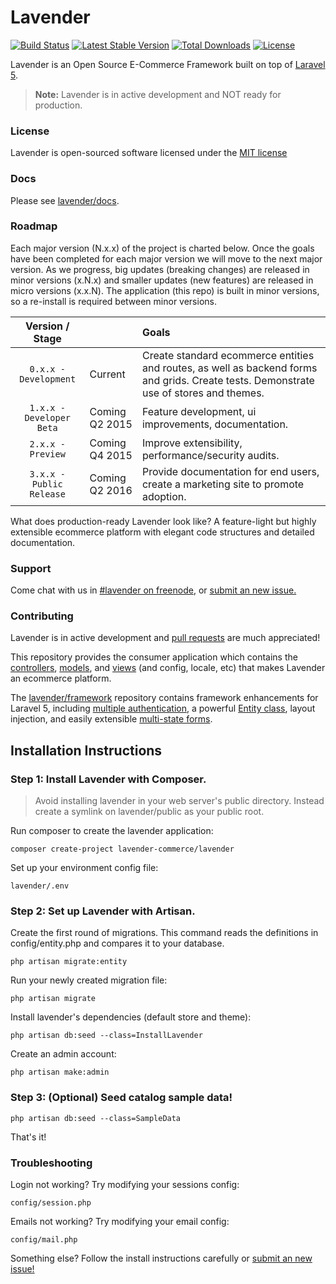 # Lavender

[![Build Status](https://travis-ci.org/lavender/lavender.svg?branch=master)](https://travis-ci.org/lavender/lavender)
[![Latest Stable Version](https://poser.pugx.org/lavender-commerce/lavender/v/stable.svg)](https://packagist.org/packages/lavender-commerce/lavender) 
[![Total Downloads](https://poser.pugx.org/lavender-commerce/lavender/downloads.svg)](https://packagist.org/packages/lavender-commerce/lavender) 
[![License](https://poser.pugx.org/lavender-commerce/lavender/license.svg)](https://packagist.org/packages/lavender-commerce/lavender)

Lavender is an Open Source E-Commerce Framework built on top of [Laravel 5](laravel.com/docs/5.0).

> **Note:** Lavender is in active development and NOT ready for production.

### License

Lavender is open-sourced software licensed under the [MIT license](http://opensource.org/licenses/MIT)


### Docs

Please see [lavender/docs](https://github.com/lavender/docs).


### Roadmap
Each major version (N.x.x) of the project is charted below. Once the goals have been completed for each major version we will move to the next major version. As we progress, big updates (breaking changes) are released in minor versions (x.N.x) and smaller updates (new features) are released in micro versions (x.x.N). The application (this repo) is built in minor versions, so a re-install is required between minor versions.

Version / Stage                        |                            | Goals     
 :-----------------------------------: | :------------------------- | :------------------------------------------------------
 `0.x.x - Development`                 | Current                    | Create standard ecommerce entities and routes, as well as backend forms and grids. Create tests. Demonstrate use of stores and themes.
 `1.x.x - Developer Beta`              | Coming Q2 2015             | Feature development, ui improvements, documentation.
 `2.x.x - Preview`                     | Coming Q4 2015             | Improve extensibility, performance/security audits.
 `3.x.x - Public Release`              | Coming Q2 2016             | Provide documentation for end users, create a marketing site to promote adoption.

What does production-ready Lavender look like? A feature-light but highly extensible ecommerce platform with elegant code structures and detailed documentation.


### Support

Come chat with us in [#lavender on freenode](http://webchat.freenode.net/?channels=#lavender), or [submit an new issue.](https://github.com/lavender/lavender/issues/new)


### Contributing

Lavender is in active development and [pull requests](https://github.com/lavender/lavender/pulls) are much appreciated!

This repository provides the consumer application which contains the [controllers](https://github.com/lavender/lavender/tree/master/app/Http/Controllers), [models](https://github.com/lavender/lavender/tree/master/app/Database), and [views](https://github.com/lavender/lavender/tree/master/resources/views/core/default) (and config, locale, etc) that makes Lavender an ecommerce platform. 

The [lavender/framework](https://github.com/lavender/framework) repository contains framework enhancements for Laravel 5, including [multiple authentication](https://github.com/lavender/framework/tree/master/src/Auth), a powerful [Entity class](https://github.com/lavender/framework/tree/master/src/Database), layout injection, and easily extensible [multi-state forms](https://github.com/lavender/framework/tree/master/src/Workflow).  


## Installation Instructions
 
### Step 1: Install Lavender with Composer.

> Avoid installing lavender in your web server's public directory. Instead create a symlink on lavender/public as your public root. 

Run composer to create the lavender application:

    composer create-project lavender-commerce/lavender
    
Set up your environment config file:

    lavender/.env    


### Step 2: Set up Lavender with Artisan.

Create the first round of migrations. This command reads the definitions in config/entity.php and compares it to your database.

    php artisan migrate:entity

Run your newly created migration file:

    php artisan migrate

Install lavender's dependencies (default store and theme):

    php artisan db:seed --class=InstallLavender

Create an admin account:

    php artisan make:admin
    
    
### Step 3: (Optional) Seed catalog sample data!

    php artisan db:seed --class=SampleData

That's it!


### Troubleshooting

Login not working? Try modifying your sessions config:

    config/session.php

Emails not working? Try modifying your email config:

    config/mail.php

Something else? Follow the install instructions carefully or [submit an new issue!](https://github.com/lavender/lavender/issues/new)

